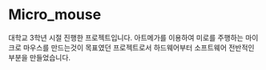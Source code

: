 # Micro_mouse
대학교 3학년 시절 진행한 프로젝트입니다. 아트메가를 이용하여 미로를 주행하는 마이크로 마우스를 만드는것이 목표였던 프로젝트로서 하드웨어부터 소프트웨어 전반적인 부분을 만들었습니다.